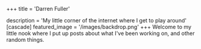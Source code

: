 +++
title = 'Darren Fuller'

description = 'My little corner of the internet where I get to play around'
[cascade]
  featured_image = '/images/backdrop.png'
+++
Welcome to my little nook where I put up posts about what I've been working on, and other random things.
